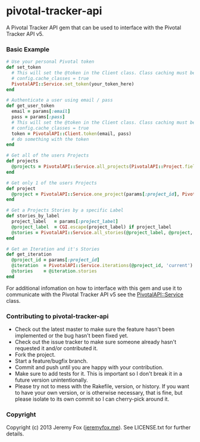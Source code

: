 pivotal-tracker-api
===================

A Pivotal Tracker API gem that can be used to interface with the Pivotal Tracker API v5.

### Basic Example

```ruby
# Use your personal Pivotal token
def set_token
  # This will set the @token in the Client class. Class caching must be enabled for the token to persist.
  # config.cache_classes = true
  PivotalAPI::Service.set_token(your_token_here)
end
```

```ruby
# Authenticate a user using email / pass
def get_user_token
  email = params[:email]
  pass = params[:pass]
  # This will set the @token in the Client class. Class caching must be enabled for the token to persist.
  # config.cache_classes = true
  token = PivotalAPI::Client.token(email, pass)
  # do something with the token
end
```

```ruby
# Get all of the users Projects
def projects
  @projects = PivotalAPI::Service.all_projects(PivotalAPI::Project.fields)
end
```

```ruby
# Get only 1 of the users Projects
def project
  @project = PivotalAPI::Service.one_project(params[:project_id], PivotalAPI::Project.fields)
end
```

```ruby
# Get a Projects Stories by a specific Label
def stories_by_label
  project_label   = params[:project_label]
  @project_label  = CGI.escape(project_label) if project_label
  @stories = PivotalAPI::Service.all_stories(@project_label, @project, PivotalAPI::Story.fields) if @project_label
end
```

```ruby
# Get an Iteration and it's Stories
def get_iteration
  @project_id = params[:project_id]
  @iteration  = PivotalAPI::Service.iterations(@project_id, 'current')
  @stories    = @iteration.stories
end
```

For additional infomation on how to interface with this gem and use it to communicate with the Pivotal Tracker API v5 see the [PivotalAPI::Service](https://github.com/atljeremy/pivotal-tracker-api/blob/master/lib/pivotal-tracker-api/pivotal_service.rb) class.

### Contributing to pivotal-tracker-api
 
* Check out the latest master to make sure the feature hasn't been implemented or the bug hasn't been fixed yet.
* Check out the issue tracker to make sure someone already hasn't requested it and/or contributed it.
* Fork the project.
* Start a feature/bugfix branch.
* Commit and push until you are happy with your contribution.
* Make sure to add tests for it. This is important so I don't break it in a future version unintentionally.
* Please try not to mess with the Rakefile, version, or history. If you want to have your own version, or is otherwise necessary, that is fine, but please isolate to its own commit so I can cherry-pick around it.

### Copyright

Copyright (c) 2013 Jeremy Fox ([jeremyfox.me](http://www.jeremyfox.me)). See LICENSE.txt for
further details.

